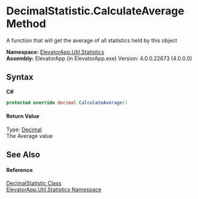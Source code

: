 # DecimalStatistic.CalculateAverage Method 
 

A function that will get the average of all statistics held by this object

**Namespace:**&nbsp;<a href="N_ElevatorApp_Util_Statistics">ElevatorApp.Util.Statistics</a><br />**Assembly:**&nbsp;ElevatorApp (in ElevatorApp.exe) Version: 4.0.0.22673 (4.0.0.0)

## Syntax

**C#**<br />
``` C#
protected override decimal CalculateAverage()
```


#### Return Value
Type: <a href="http://msdn2.microsoft.com/en-us/library/1k2e8atx" target="_blank">Decimal</a><br />The Average value

## See Also


#### Reference
<a href="T_ElevatorApp_Util_Statistics_DecimalStatistic">DecimalStatistic Class</a><br /><a href="N_ElevatorApp_Util_Statistics">ElevatorApp.Util.Statistics Namespace</a><br />